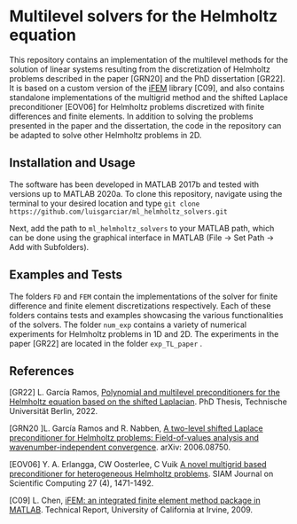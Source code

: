 ﻿# Multilevel solvers for the Helmholtz equation

This repository contains an implementation of the multilevel methods for the solution of linear systems resulting from the discretization of Helmholtz problems described in the paper [GRN20] and the PhD dissertation [GR22]. It is based on a custom version of the [iFEM](https://github.com/lyc102/ifem) library [C09], and also contains standalone implementations of the multigrid method and the shifted Laplace preconditioner [EOV06] for Helmholtz problems discretized with finite differences and finite elements. In addition to solving the problems presented in the paper and the dissertation, the code in the repository can be adapted to solve other Helmholtz problems in 2D.  


## Installation and Usage
The software has been developed in MATLAB 2017b and tested with versions up to MATLAB 2020a. To clone this repository, navigate using the terminal to your desired location and type
`git clone https://github.com/luisgarciar/ml_helmholtz_solvers.git`

Next, add the path to `ml_helmholtz_solvers` to your MATLAB path, which can be done using the graphical interface in MATLAB (File -> Set Path -> Add with Subfolders).

## Examples and Tests
The folders `FD` and `FEM` contain the implementations of the solver for finite difference and finite element discretizations respectively. Each of these folders contains tests and examples showcasing the various functionalities of the solvers. The folder  `num_exp` contains a variety of numerical experiments for Helmholtz problems in 1D and 2D. The experiments in the paper [GR22] are located in the folder `exp_TL_paper` .


## References

[GR22] L. García Ramos, [Polynomial and multilevel preconditioners for the Helmholtz equation based on the shifted Laplacian](https://depositonce.tu-berlin.de/handle/11303/17048). PhD Thesis, Technische Universität Berlin, 2022.

[GRN20 ]L. García Ramos and R. Nabben, [A two-level shifted Laplace preconditioner for Helmholtz problems: Field-of-values analysis and wavenumber-independent convergence](https://arxiv.org/abs/2006.08750). arXiv: 2006.08750.

[EOV06] Y. A. Erlangga, CW Oosterlee, C Vuik
[A novel multigrid based preconditioner for heterogeneous Helmholtz problems](https://epubs.siam.org/doi/10.1137/040615195). SIAM Journal on Scientific Computing 27 (4), 1471-1492.

[C09] L. Chen, [iFEM: an integrated finite element method package in MATLAB](https://www.math.uci.edu/~chenlong/Papers/iFEMpaper.pdf). Technical Report, University of California at Irvine, 2009.
